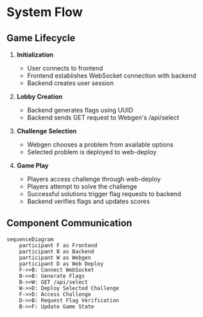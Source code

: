 # System Flow

## Game Lifecycle

1. **Initialization**
   - User connects to frontend
   - Frontend establishes WebSocket connection with backend
   - Backend creates user session

2. **Lobby Creation**
   - Backend generates flags using UUID
   - Backend sends GET request to Webgen's /api/select

3. **Challenge Selection**
   - Webgen chooses a problem from available options
   - Selected problem is deployed to web-deploy

4. **Game Play**
   - Players access challenge through web-deploy
   - Players attempt to solve the challenge
   - Successful solutions trigger flag requests to backend
   - Backend verifies flags and updates scores

## Component Communication

```mermaid
sequenceDiagram
    participant F as Frontend
    participant B as Backend
    participant W as Webgen
    participant D as Web Deploy
    F->>B: Connect WebSocket
    B->>B: Generate Flags
    B->>W: GET /api/select
    W->>D: Deploy Selected Challenge
    F->>D: Access Challenge
    D->>B: Request Flag Verification
    B->>F: Update Game State
```